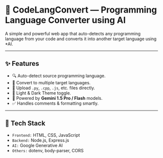 # 🔄 CodeLangConvert — Programming Language Converter using AI

A simple and powerful web app that auto-detects any programming language from your code and converts it into another target language using *AI.

---

## ✨ Features

- 🔍 Auto-detect source programming language.
- 🔁 Convert to multiple target languages.
- 📂 Upload `.py`, `.cpp`, `.js`, etc. files directly.
- 🌙 Light & Dark Theme toggle.
- 🧠 Powered by **Gemini 1.5 Pro / Flash** models.
- ✅ Handles comments & formatting smartly.

---

## 🔧 Tech Stack

- `Frontend:` HTML, CSS, JavaScript
- `Backend:` Node.js, Express.js
- `AI:` Google Generative AI
- `Others:` dotenv, body-parser, CORS


